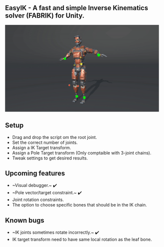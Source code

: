 ## EasyIK - A fast and simple Inverse Kinematics solver (FABRIK) for Unity.
![](GIF/easyIK.gif)

## Setup
* Drag and drop the script om the root joint.
* Set the correct number of joints.
* Assign a IK Target transform.
* Assign a Pole Target transform (Only comptaible with 3-joint chains).
* Tweak settings to get desired results.

## Upcoming features
* ~Visual debugger.~ :heavy_check_mark:
 * ~Pole vector/target constraint.~ :heavy_check_mark:
 * Joint rotation constraints.
 * The option to choose specific bones that should be in the IK chain. 

## Known bugs
* ~IK joints sometimes rotate incorrectly.~ :heavy_check_mark:
* IK target transform need to have same local rotation as the leaf bone.
